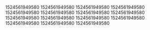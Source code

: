 1524561949580
1524561949580
1524561949580
1524561949580
1524561949580
1524561949580
1524561949580
1524561949580
1524561949580
1524561949580
1524561949580
1524561949580
1524561949580
1524561949580
1524561949580